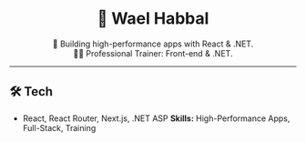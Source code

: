 <div align="center">

  <h1>👋 Wael Habbal</h1>

  <p align="center">
    🚀 Building high-performance apps with React & .NET. <br>
    👨‍🏫 Professional Trainer: Front-end & .NET.
  </p>
</div>

---

## 🛠️ Tech

- React, React Router, Next.js, .NET ASP 
**Skills:** High-Performance Apps, Full-Stack, Training
